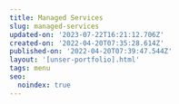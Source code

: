 ```yaml
---
title: Managed Services
slug: managed-services
updated-on: '2023-07-22T16:21:12.706Z'
created-on: '2022-04-20T07:35:28.614Z'
published-on: '2022-04-20T07:39:47.544Z'
layout: '[unser-portfolio].html'
tags: menu
seo:
  noindex: true
---
```



